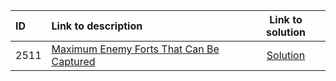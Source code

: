 | ID | Link to description | Link to solution
|:---|:---|:---:|
| 2511 | [Maximum Enemy Forts That Can Be Captured](https://leetcode.com/problems/maximum-enemy-forts-that-can-be-captured/) | [Solution](https://github.com/versenyi98/programming-contests/tree/master/LeetCode/2511.%20Maximum%20Enemy%20Forts%20That%20Can%20Be%20Captured)|
